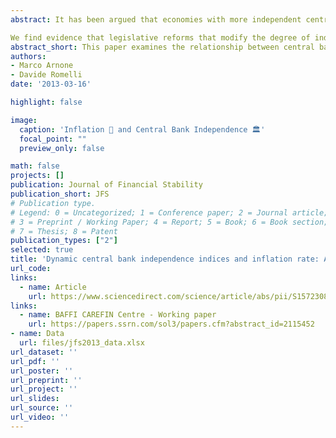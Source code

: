 ```yaml
---
abstract: It has been argued that economies with more independent central banks experience lower inflation over time. In this paper we show that this relationship is sensitive to the methodology through which central bank independence indices are constructed. We stress the importance of employing dynamic central bank independence indices in two ways. First, we perform unit root tests with structural breaks to verify if the implementation of central bank reforms represents a structural break for the inflation rate dynamics. Second, we implement a panel data analysis.

We find evidence that legislative reforms that modify the degree of independence of a central bank have a strong impact on the inflation rate dynamics. Moreover, underlying the importance of employing dynamic central bank independence indices, we confirm the negative relationship between the latter and inflation for a sample of 10 OECD countries.
abstract_short: This paper examines the relationship between central bank independence and inflation, using dynamic indices and structural break analysis. The study confirms a negative correlation between central bank independence and inflation in 10 OECD countries, emphasizing the impact of legislative reforms on inflation dynamics.
authors:
- Marco Arnone
- Davide Romelli
date: '2013-03-16'

highlight: false

image:
  caption: 'Inflation 💸 and Central Bank Independence 🏛️'
  focal_point: ""
  preview_only: false

math: false
projects: []
publication: Journal of Financial Stability
publication_short: JFS
# Publication type.
# Legend: 0 = Uncategorized; 1 = Conference paper; 2 = Journal article;
# 3 = Preprint / Working Paper; 4 = Report; 5 = Book; 6 = Book section;
# 7 = Thesis; 8 = Patent
publication_types: ["2"]
selected: true
title: 'Dynamic central bank independence indices and inflation rate: A new empirical exploration'
url_code: 
links:
  - name: Article
    url: https://www.sciencedirect.com/science/article/abs/pii/S157230891300020X
links:
  - name: BAFFI CAREFIN Centre - Working paper
    url: https://papers.ssrn.com/sol3/papers.cfm?abstract_id=2115452
- name: Data
  url: files/jfs2013_data.xlsx
url_dataset: ''
url_pdf: ''
url_poster: ''
url_preprint: ''
url_project: ''
url_slides: 
url_source: ''
url_video: ''
---
```


